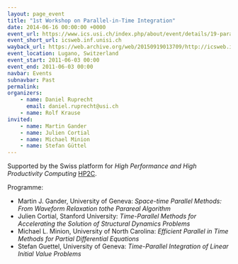 ```yaml
---
layout: page_event
title: "1st Workshop on Parallel-in-Time Integration"
date: 2014-06-16 00:00:00 +0000
event_url: https://www.ics.usi.ch/index.php/about/event/details/19-parallel-in-time-integration-schemes
event_short_url: icsweb.inf.unisi.ch
wayback_url: https://web.archive.org/web/20150919013709/http://icsweb.inf.unisi.ch/cms/index.php/events/details/19-parallel-in-time-integration-schemes.html
event_location: Lugano, Switzerland
event_start: 2011-06-03 00:00
event_end: 2011-06-03 00:00
navbar: Events
subnavbar: Past
permalink:
organizers:
    - name: Daniel Ruprecht
      email: daniel.ruprecht@usi.ch
    - name: Rolf Krause
invited:
    - name: Martin Gander
    - name: Julien Cortial
    - name: Michael Minion
    - name: Stefan Güttel
---
```


Supported by the Swiss platform for *High Performance and High Productivity Computing* [HP2C](http://www.hp2c.ch/index.php?id=topicforums&tx_communities_pi1[eventid]=9&no_cache=1).

Programme:

 - Martin J. Gander, University of Geneva: *Space-time Parallel Methods: From Waveform Relaxation tothe Parareal Algorithm*
 - Julien Cortial, Stanford University: *Time-Parallel Methods for Accelerating the Solution of Structural Dynamics Problems*
 - Michael L. Minion, University of North Carolina: *Efficient Parallel in Time Methods for Partial Differential Equations*
 - Stefan Guettel, University of Geneva: *Time-Parallel Integration of Linear Initial Value Problems*